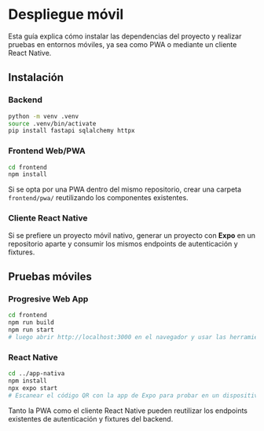 # Despliegue móvil

Esta guía explica cómo instalar las dependencias del proyecto y realizar pruebas en entornos móviles, ya sea como PWA o mediante un cliente React Native.

## Instalación

### Backend

```bash
python -m venv .venv
source .venv/bin/activate
pip install fastapi sqlalchemy httpx
```

### Frontend Web/PWA

```bash
cd frontend
npm install
```

Si se opta por una PWA dentro del mismo repositorio, crear una carpeta `frontend/pwa/` reutilizando los componentes existentes.

### Cliente React Native

Si se prefiere un proyecto móvil nativo, generar un proyecto con **Expo** en un repositorio aparte y consumir los mismos endpoints de autenticación y fixtures.

## Pruebas móviles

### Progresive Web App

```bash
cd frontend
npm run build
npm run start
# luego abrir http://localhost:3000 en el navegador y usar las herramientas de desarrollo móviles
```

### React Native

```bash
cd ../app-nativa
npm install
npx expo start
# Escanear el código QR con la app de Expo para probar en un dispositivo físico
```

Tanto la PWA como el cliente React Native pueden reutilizar los endpoints existentes de autenticación y fixtures del backend.
